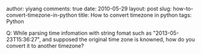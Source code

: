 author: yiyang
comments: true
date: 2010-05-29
layout: post
slug: how-to-convert-timezone-in-python
title: How to convert timezone in python
tags: Python


Q: While parsing time infomation with string fomat such as "2013-05-23T15:36:27", and supposed 
   the original time zone is knowned, how do you convert it to another timezone?
